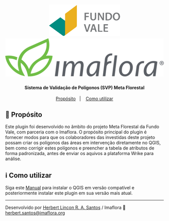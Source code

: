 <h1 align="center">
    <img alt="Fundo Vale" src="https://github.com/Imaflora/fvale-mflorestal-pluginQGIS/blob/main/imgs/fundoVale.png" />
    <img alt="Imaflorae" src="https://github.com/Imaflora/fvale-mflorestal-pluginQGIS/blob/main/imgs/imafloraLogo.png" />
</h1>

<h4 align="center">
  Sistema de Validação de Polígonos (SVP) Meta Florestal
</h4>

<p align="center">
  <a href="#rocket-proposito">Propósito</a>&nbsp;&nbsp;&nbsp;|&nbsp;&nbsp;&nbsp;
  <a href="#information_source-como-utilizar">Como utilizar</a>
</p>

## :rocket: Propósito

Este plugin foi desenvolvido no âmbito do projeto Meta Florestal da Fundo Vale, com parceria com o Imaflora.
O propósito principal do plugin é fornecer modos para que os colaboradores das investidas deste projeto possam criar os polígonos das áreas em intervenção diretamente no QGIS, bem como corrigir estes polígonos e preencher a tabela de atributos de forma padronizada, antes de enviar os aquivos a plataforma Wrike para análise.

## :information_source: Como utilizar

Siga este [Manual](https://github.com/Imaflora/fvale-mflorestal-pluginQGIS/blob/test-zip/manuals/manual_instalacao.pdf) para instalar o QGIS em versão compatível e posteriormente instalar este plugin em sua versão mais atual.

---

Desenvolvido por [Herbert Lincon R. A. Santos](https://github.com/HerbertLincon) / Imaflora :wave: herbert.santos@imaflora.org